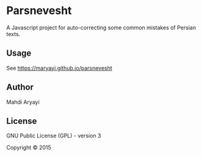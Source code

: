 # Parsnevesht

A Javascript project for auto-correcting some common mistakes of Persian texts.

## Usage

See https://maryayi.github.io/parsnevesht

## Author

Mahdi Aryayi 

## License

GNU Public License (GPL) - version 3

Copyright &copy; 2015
